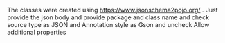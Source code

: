 The classes were created using https://www.jsonschema2pojo.org/
.
Just provide the json body and provide package and class name 
and check source type as JSON and Annotation style as Gson and uncheck Allow additional properties